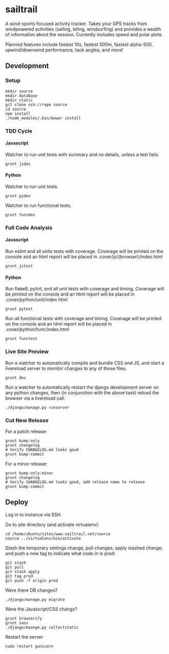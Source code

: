 # sailtrail

A wind-sports focused activity tracker. Takes your GPS tracks from windpowered
activities (sailing, kiting, windsurfing) and provides a wealth of information
about the session.  Currently includes speed and polar plots.

Planned features include fastest 10s, fastest 500m, fastest
alpha-500, upwind/downwind performance, tack angles, and more!

## Development

### Setup

    mkdir source
    mkdir database
    mkdir static
    git clone ssh://repo source
    cd source
    npm install
    ./node_modules/.bin/bower install

### TDD Cycle

#### Javascript

Watcher to run unit tests with summary and no details, unless a test fails.

    grunt jsdev

#### Python

Watcher to run unit tests.

    grunt pydev

Watcher to run functional tests.

    grunt funcdev

### Full Code Analysis

#### Javascript

Run eslint and all units tests with coverage. Coverage will be printed
on the console and an html report will be placed in .cover/js/{browser}/index.html

    grunt jstest

#### Python

Run flake8, pylint, and all unit tests with coverage and timing. Coverage will be printed
on the console and an html report will be placed in .cover/python/unit/index.html

    grunt pytest

Run all functional tests with coverage and timing. Coverage will be printed
on the console and an html report will be placed in .cover/python/func/index.html

    grunt functest

### Live Site Preview

Run a watcher to automatically compile and bundle CSS and JS, and start a 
livereload server to monitor changes to any of those files.


    grunt dev

Run a watcher to automatically restart the django development server on
any python changes, then (in conjunction with the above task) reload the
browser via a livereload call.

    ./django/manage.py runserver

### Cut New Release

For a patch release:

    grunt bump-only
    grunt changelog
    # Verify CHANGELOG.md looks good
    grunt bump-commit

For a minor release:

    grunt bump-only:minor
    grunt changelog
    # Verify CHANGELOG.md looks good, add release name to release
    grunt bump-commit

## Deploy

Log in to instance via SSH.

Go to site directory (and activate virtualenv):

    cd /home/ubuntu/sites/www.sailtrail.net/source
    source ../virtualenv/bin/activate

Stash the temporary settings change, pull changes, apply stashed change,
and push a new tag to indicate what code in is prod:

    git stash
    git pull
    git stash apply
    git tag prod
    git push -f origin prod

Were there DB changes?

    ./django/manage.py migrate

Were the Javascript/CSS changs?

    grunt browserify
    grunt sass
    ./django/maange.py collectstatic

Restart the server

    sudo restart gunicorn

